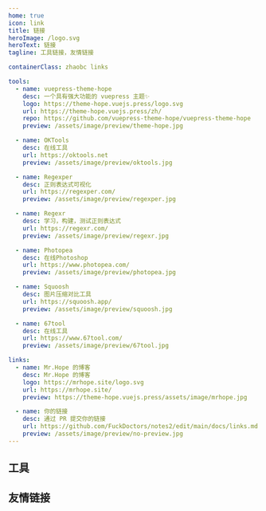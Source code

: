 ```yaml
---
home: true
icon: link
title: 链接
heroImage: /logo.svg
heroText: 链接
tagline: 工具链接，友情链接

containerClass: zhaobc links

tools:
  - name: vuepress-theme-hope
    desc: 一个具有强大功能的 vuepress 主题✨
    logo: https://theme-hope.vuejs.press/logo.svg
    url: https://theme-hope.vuejs.press/zh/
    repo: https://github.com/vuepress-theme-hope/vuepress-theme-hope
    preview: /assets/image/preview/theme-hope.jpg

  - name: OKTools
    desc: 在线工具
    url: https://oktools.net
    preview: /assets/image/preview/oktools.jpg

  - name: Regexper
    desc: 正则表达式可视化
    url: https://regexper.com/
    preview: /assets/image/preview/regexper.jpg

  - name: Regexr
    desc: 学习，构建，测试正则表达式
    url: https://regexr.com/
    preview: /assets/image/preview/regexr.jpg

  - name: Photopea
    desc: 在线Photoshop
    url: https://www.photopea.com/
    preview: /assets/image/preview/photopea.jpg

  - name: Squoosh
    desc: 图片压缩对比工具
    url: https://squoosh.app/
    preview: /assets/image/preview/squoosh.jpg

  - name: 67tool
    desc: 在线工具
    url: https://www.67tool.com/
    preview: /assets/image/preview/67tool.jpg

links:
  - name: Mr.Hope 的博客
    desc: Mr.Hope 的博客
    logo: https://mrhope.site/logo.svg
    url: https://mrhope.site/
    preview: https://theme-hope.vuejs.press/assets/image/mrhope.jpg

  - name: 你的链接
    desc: 通过 PR 提交你的链接
    url: https://github.com/FuckDoctors/notes2/edit/main/docs/links.md
    preview: /assets/image/preview/no-preview.jpg
---
```


## 工具

<SiteInfo
  v-for="item in $frontmatter.tools"
  :key="item.link"
  v-bind="item"
/>

## 友情链接

<SiteInfo
  v-for="item in $frontmatter.links"
  :key="item.link"
  v-bind="item"
/>
